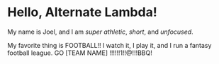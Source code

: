# Hello, Alternate Lambda!

My name is Joel, and I am _super athletic_, _short_, and _unfocused_.

My favorite thing is FOOTBALL!! I watch it, I play it, and I run a fantasy football league. GO [TEAM NAME] !!!!!!1!!@!!!BBQ!
